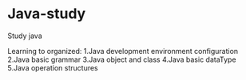 # Java-study
Study java

Learning to organized:
1.Java development environment configuration
2.Java basic grammar
3.Java object and class
4.Java basic dataType
5.Java operation structures
